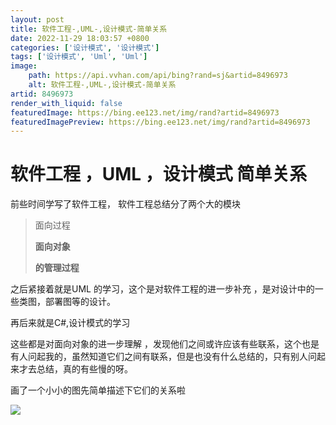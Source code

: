 ```yaml
---
layout: post
title: 软件工程-,UML-,设计模式-简单关系
date: 2022-11-29 18:03:57 +0800
categories: ['设计模式', '设计模式']
tags: ['设计模式', 'Uml', 'Uml']
image:
    path: https://api.vvhan.com/api/bing?rand=sj&artid=8496973
    alt: 软件工程-,UML-,设计模式-简单关系
artid: 8496973
render_with_liquid: false
featuredImage: https://bing.ee123.net/img/rand?artid=8496973
featuredImagePreview: https://bing.ee123.net/img/rand?artid=8496973
---
```


# 软件工程 ，UML ，设计模式 简单关系

前些时间学写了软件工程， 软件工程总结分了两个大的模块

> 面向过程
>
> **面向对象**
>
> **的管理过程**

之后紧接着就是UML 的学习，这个是对软件工程的进一步补充 ，是对设计中的一些类图，部署图等的设计。

再后来就是C#,设计模式的学习

这些都是对面向对象的进一步理解 ，发现他们之间或许应该有些联系，这个也是有人问起我的，虽然知道它们之间有联系，但是也没有什么总结的，只有别人问起来才去总结，真的有些慢的呀。

画了一个小小的图先简单描述下它们的关系啦

![](https://img-my.csdn.net/uploads/201301/12/1357997224_6584.jpg)